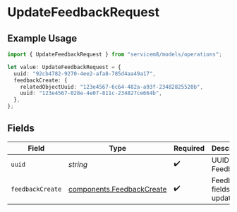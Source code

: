 # UpdateFeedbackRequest

## Example Usage

```typescript
import { UpdateFeedbackRequest } from "servicem8/models/operations";

let value: UpdateFeedbackRequest = {
  uuid: "92cb4782-9270-4ee2-afa8-785d4aa49a17",
  feedbackCreate: {
    relatedObjectUuid: "123e4567-6c64-482a-a93f-23482825520b",
    uuid: "123e4567-028e-4e07-811c-234827ce664b",
  },
};
```

## Fields

| Field                                                                  | Type                                                                   | Required                                                               | Description                                                            |
| ---------------------------------------------------------------------- | ---------------------------------------------------------------------- | ---------------------------------------------------------------------- | ---------------------------------------------------------------------- |
| `uuid`                                                                 | *string*                                                               | :heavy_check_mark:                                                     | UUID of the Feedback                                                   |
| `feedbackCreate`                                                       | [components.FeedbackCreate](../../models/components/feedbackcreate.md) | :heavy_check_mark:                                                     | Feedback fields to update                                              |
